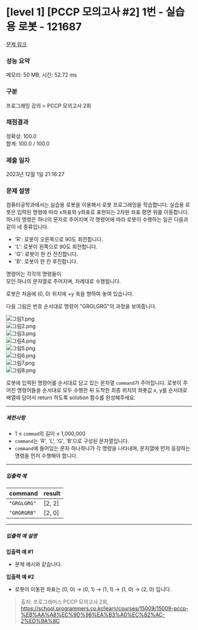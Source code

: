 # [level 1] [PCCP 모의고사 #2] 1번 - 실습용 로봇 - 121687

[문제 링크](https://school.programmers.co.kr/learn/courses/15009/lessons/121687) 

### 성능 요약

메모리: 50 MB, 시간: 52.72 ms

### 구분

프로그래밍 강의 > PCCP 모의고사 2회


### 채점결과

정확성: 100.0<br/>합계: 100.0 / 100.0

### 제출 일자

2023년 12월 1일 21:16:27

### 문제 설명

<div class="markdown solarized-dark"><p>컴퓨터공학과에서는 실습용 로봇을 이용해서 로봇 프로그래밍을 학습합니다. 실습용 로봇은 입력된 명령에 따라  x좌표와 y좌표로 표현되는 2차원 좌표 평면 위를 이동합니다. 하나의 명령은 하나의 문자로 주어지며 각 명령어에 따라 로봇이 수행하는 일은 다음과 같이 네 종류입니다.</p>

<ul>
<li>'R': 로봇이 오른쪽으로 90도 회전합니다.</li>
<li>'L': 로봇이 왼쪽으로 90도 회전합니다.</li>
<li>'G': 로봇이 한 칸 전진합니다.</li>
<li>'B': 로봇이 한 칸 후진합니다.</li>
</ul>

<p>명령어는 각각의 명령들이<br>
모인 하나의 문자열로 주어지며, 차례대로 수행됩니다.</p>

<p>로봇은 처음에 (0, 0) 위치에 +y 축을 향하여 놓여 있습니다.</p>

<p>다음 그림은 번호 순서대로 명령어 "GRGLGRG"의 과정을 보여줍니다.</p>

<p><img src="https://grepp-programmers.s3.ap-northeast-2.amazonaws.com/files/production/012648ea-a3bc-43c2-a34b-20d8602a51da/%EA%B7%B8%EB%A6%BC1.png" title="" alt="그림1.png"><br>
<img src="https://grepp-programmers.s3.ap-northeast-2.amazonaws.com/files/production/652fad6c-33c1-41e4-96f0-ed4b2bbba496/%EA%B7%B8%EB%A6%BC2.png" title="" alt="그림2.png"><br>
<img src="https://grepp-programmers.s3.ap-northeast-2.amazonaws.com/files/production/3ba19b8c-1d67-4c80-a372-bd7e1891a4ef/%EA%B7%B8%EB%A6%BC3.png" title="" alt="그림3.png"><br>
<img src="https://grepp-programmers.s3.ap-northeast-2.amazonaws.com/files/production/91bc3d05-41bb-4698-bc5e-ddd9b37c21d3/%EA%B7%B8%EB%A6%BC4.png" title="" alt="그림4.png"><br>
<img src="https://grepp-programmers.s3.ap-northeast-2.amazonaws.com/files/production/98444606-26b7-45ce-8fb0-771c14a7e974/%EA%B7%B8%EB%A6%BC5.png" title="" alt="그림5.png"><br>
<img src="https://grepp-programmers.s3.ap-northeast-2.amazonaws.com/files/production/2e901864-518f-4168-bc85-0a3983e62ebd/%EA%B7%B8%EB%A6%BC6.png" title="" alt="그림6.png"><br>
<img src="https://grepp-programmers.s3.ap-northeast-2.amazonaws.com/files/production/da86dda4-d637-4790-afbe-2dffaf1a0d9e/%EA%B7%B8%EB%A6%BC7.png" title="" alt="그림7.png"><br>
<img src="https://grepp-programmers.s3.ap-northeast-2.amazonaws.com/files/production/8aa8bdfc-ef62-4d1a-9686-a176502ce4c3/%EA%B7%B8%EB%A6%BC8.png" title="" alt="그림8.png"></p>

<p>로봇에 입력된 명령어를 순서대로 담고 있는 문자열 <code>command</code>가 주어집니다. 로봇이 주어진 명령어들을 순서대로 모두 수행한 뒤 도착한 최종 위치의 좌푯값 x, y를 순서대로 배열에 담아서 return 하도록 solution 함수를 완성해주세요.</p>

<hr>

<h5><strong>제한사항</strong></h5>

<ul>
<li>1 ≤ <code>commad</code>의 길이 ≤ 1,000,000</li>
<li><code>command</code>는 'R', 'L', 'G', 'B'으로 구성된 문자열입니다.</li>
<li><code>command</code>에 들어있는 문자 하나하나가 각 명령을 나타내며, 문자열에 먼저 등장하는 명령을 먼저 수행해야 합니다.</li>
</ul>

<hr>

<h5><strong>입출력 예</strong></h5>
<table class="table">
        <thead><tr>
<th>command</th>
<th>result</th>
</tr>
</thead>
        <tbody><tr>
<td><code>"GRGLGRG"</code></td>
<td>[2, 2]</td>
</tr>
<tr>
<td><code>"GRGRGRB"</code></td>
<td>[2, 0]</td>
</tr>
</tbody>
      </table>
<hr>

<h5><strong>입출력 예 설명</strong></h5>

<p><strong>입출력 예 #1</strong></p>

<ul>
<li>문제 예시와 같습니다.</li>
</ul>

<p><strong>입출력 예 #2</strong></p>

<ul>
<li>로봇이 이동한 좌표는 (0, 0) → (0, 1) → (1, 1) → (1, 0) → (2, 0) 입니다.</li>
</ul>
</div>


> 출처: 프로그래머스 PCCP 모의고사 2회, https://school.programmers.co.kr/learn/courses/15009/15009-pccp-%EB%AA%A8%EC%9D%98%EA%B3%A0%EC%82%AC-2%ED%9A%8C